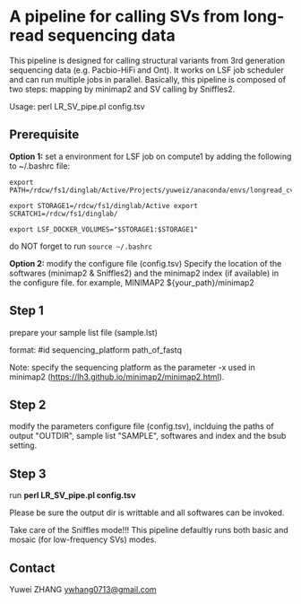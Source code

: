 # A pipeline for calling SVs from long-read sequencing data

This pipeline is designed for calling structural variants from 3rd generation sequencing data (e.g. Pacbio-HiFi and Ont). 
It works on LSF job scheduler and can run multiple jobs in parallel.
Basically, this pipeline is composed of two steps: mapping by minimap2 and SV calling by Sniffles2.  

Usage: perl LR_SV_pipe.pl config.tsv

## Prerequisite ##
**Option 1:** set a environment for LSF job on compute1 by adding the following to ~/.bashrc file:

    export PATH=/rdcw/fs1/dinglab/Active/Projects/yuweiz/anaconda/envs/longread_cv/bin/:$PATH
    
    export STORAGE1=/rdcw/fs1/dinglab/Active export SCRATCH1=/rdcw/fs1/dinglab/
    
    export LSF_DOCKER_VOLUMES="$STORAGE1:$STORAGE1"
    
  do NOT forget to run `source ~/.bashrc`
  
**Option 2:** modify the configure file (config.tsv)
    Specify the location of the softwares (minimap2 & Sniffles2) and the minimap2 index (if available) in the configure file.
    for example, MINIMAP2	${your_path}/minimap2

## Step 1 ## 
  prepare your sample list file (sample.lst)
  
  format: #id sequencing_platform path_of_fastq
  
  Note: specify the sequencing platform as the parameter -x used in minimap2 (https://lh3.github.io/minimap2/minimap2.html). 
  
## Step 2 ## 
  modify the parameters configure file (config.tsv), inclduing the paths of output "OUTDIR", sample list "SAMPLE", softwares and index and the bsub setting. 

## Step 3 ##
  run **perl LR_SV_pipe.pl config.tsv**
  
  Please be sure the output dir is writtable and all softwares can be invoked. 

  Take care of the Sniffles mode!!! This pipeline defaultly runs both basic and mosaic (for low-frequency SVs) modes.

## Contact ##
Yuwei ZHANG ywhang0713@gmail.com

